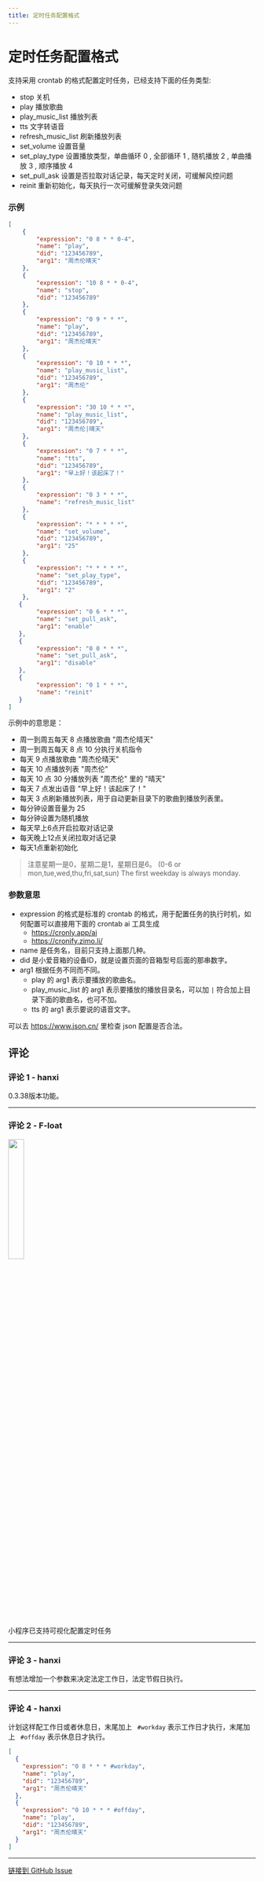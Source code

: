 ```yaml
---
title: 定时任务配置格式
---
```


# 定时任务配置格式

支持采用 crontab 的格式配置定时任务，已经支持下面的任务类型:

- stop 关机
- play 播放歌曲
- play_music_list 播放列表
- tts 文字转语音
- refresh_music_list 刷新播放列表
- set_volume 设置音量
- set_play_type 设置播放类型，单曲循环 0 , 全部循环 1 , 随机播放 2 , 单曲播放 3 , 顺序播放 4
- set_pull_ask 设置是否拉取对话记录，每天定时关闭，可缓解风控问题
- reinit 重新初始化，每天执行一次可缓解登录失效问题

### 示例

```json
[
    {
        "expression": "0 8 * * 0-4",
        "name": "play",
        "did": "123456789",
        "arg1": "周杰伦晴天"
    },
    {
        "expression": "10 8 * * 0-4",
        "name": "stop",
        "did": "123456789"
    },
    {
        "expression": "0 9 * * *",
        "name": "play",
        "did": "123456789",
        "arg1": "周杰伦晴天"
    },
    {
        "expression": "0 10 * * *",
        "name": "play_music_list",
        "did": "123456789",
        "arg1": "周杰伦"
    },
    {
        "expression": "30 10 * * *",
        "name": "play_music_list",
        "did": "123456789",
        "arg1": "周杰伦|晴天"
    },
    {
        "expression": "0 7 * * *",
        "name": "tts",
        "did": "123456789",
        "arg1": "早上好！该起床了！"
    },
    {
        "expression": "0 3 * * *",
        "name": "refresh_music_list"
    },
    {
        "expression": "* * * * *",
        "name": "set_volume",
        "did": "123456789",
        "arg1": "25"
    },
    {
        "expression": "* * * * *",
        "name": "set_play_type",
        "did": "123456789",
        "arg1": "2"
    },
   {
        "expression": "0 6 * * *",
        "name": "set_pull_ask",
        "arg1": "enable"
   },
   {
        "expression": "0 0 * * *",
        "name": "set_pull_ask",
        "arg1": "disable"
   },
   {
        "expression": "0 1 * * *",
        "name": "reinit"
   }
]
```

示例中的意思是：

- 周一到周五每天 8 点播放歌曲 "周杰伦晴天"
- 周一到周五每天 8 点 10 分执行关机指令
- 每天 9 点播放歌曲 "周杰伦晴天"
- 每天 10 点播放列表 "周杰伦"
- 每天 10 点 30 分播放列表 "周杰伦" 里的 "晴天"
- 每天 7 点发出语音 "早上好！该起床了！"
- 每天 3 点刷新播放列表，用于自动更新目录下的歌曲到播放列表里。
- 每分钟设置音量为 25
- 每分钟设置为随机播放
- 每天早上6点开启拉取对话记录
- 每天晚上12点关闭拉取对话记录
- 每天1点重新初始化

> 注意星期一是0，星期二是1，星期日是6。
> (0-6 or mon,tue,wed,thu,fri,sat,sun)
> The first weekday is always monday.

### 参数意思

- expression 的格式是标准的 crontab 的格式，用于配置任务的执行时机，如何配置可以直接用下面的 crontab ai 工具生成
  - <https://cronly.app/ai>
  - <https://cronify.zimo.li/>
- name 是任务名，目前只支持上面那几种。
- did 是小爱音箱的设备ID，就是设置页面的音箱型号后面的那串数字。
- arg1 根据任务不同而不同。
  - play 的 arg1 表示要播放的歌曲名。
  - play_music_list 的 arg1 表示要播放的播放目录名，可以加 `|` 符合加上目录下面的歌曲名，也可不加。
  - tts 的 arg1 表示要说的语音文字。

可以去 <https://www.json.cn/> 里检查 json 配置是否合法。 

## 评论


### 评论 1 - hanxi

0.3.38版本功能。

---

### 评论 2 - F-loat

<img src="https://gproxy.hanxi.cc/proxy/user-attachments/assets/9e562aea-423e-479d-bf0c-9932b330cf98" width="25%" />

小程序已支持可视化配置定时任务

---

### 评论 3 - hanxi

有想法增加一个参数来决定法定工作日，法定节假日执行。

---

### 评论 4 - hanxi

计划这样配工作日或者休息日，末尾加上 ` #workday` 表示工作日才执行，末尾加上 ` #offday` 表示休息日才执行。
```json
[
  {
    "expression": "0 8 * * * #workday",
    "name": "play",
    "did": "123456789",
    "arg1": "周杰伦晴天"
  },
  {
    "expression": "0 10 * * * #offday",
    "name": "play",
    "did": "123456789",
    "arg1": "周杰伦晴天"
  }
]
```

---
[链接到 GitHub Issue](https://github.com/hanxi/xiaomusic/issues/182)
